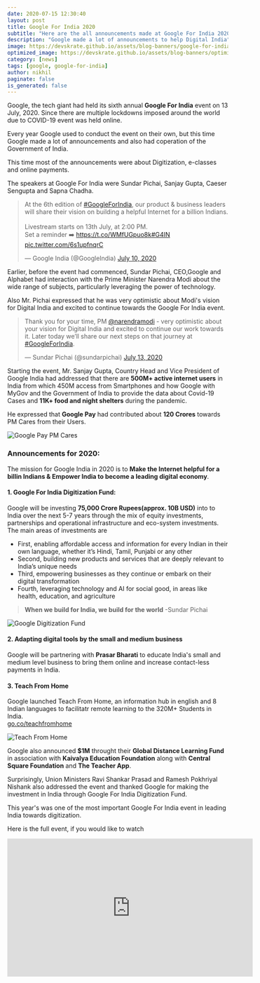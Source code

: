 ```yaml
---
date: 2020-07-15 12:30:40
layout: post
title: Google For India 2020
subtitle: "Here are the all announcements made at Google For India 2020"
description: "Google made a lot of announcements to help Digital India"
image: https://devskrate.github.io/assets/blog-banners/google-for-india.jpg
optimized_image: https://devskrate.github.io/assets/blog-banners/optimized/google-for-india.webp
category: [news]
tags: [google, google-for-india]
author: nikhil
paginate: false
is_generated: false
---
```


Google, the tech giant had held its sixth annual **Google For India** event on 13 July, 2020. Since there are multiple lockdowns imposed around the world due to COVID-19 event was held online.

Every year Google used to conduct the event on their own, but this time Google made a lot of announcements and also had coperation of the Government of India.

This time most of the announcements were about Digitization, e-classes and online payments.

The speakers at Google For India were Sundar Pichai, Sanjay Gupta, Caeser Sengupta and Sapna Chadha.

<blockquote class="twitter-tweet"><p lang="en" dir="ltr">At the 6th edition of <a href="https://twitter.com/hashtag/GoogleForIndia?src=hash&amp;ref_src=twsrc%5Etfw">#GoogleForIndia</a>, our product &amp; business leaders will share their vision on building a helpful Internet for a billion Indians.<br><br>Livestream starts on 13th July, at 2:00 PM.<br>Set a reminder ➡️ <a href="https://t.co/WMfUGpuo8k">https://t.co/WMfUGpuo8k</a><a href="https://twitter.com/hashtag/G4IN?src=hash&amp;ref_src=twsrc%5Etfw">#G4IN</a> <a href="https://t.co/6s1upfnqrC">pic.twitter.com/6s1upfnqrC</a></p>&mdash; Google India (@GoogleIndia) <a href="https://twitter.com/GoogleIndia/status/1281600472940343297?ref_src=twsrc%5Etfw">July 10, 2020</a></blockquote> <script async src="https://platform.twitter.com/widgets.js" charset="utf-8"></script>

Earlier, before the event had commenced, Sundar Pichai, CEO,Google and Alphabet had interaction with the Prime Minister Narendra Modi about the wide range of subjects, particularly leveraging the power of technology.

Also Mr. Pichai expressed that he was very optimistic about Modi's vision for Digital India and excited to continue towards the Google For India event.

<blockquote class="twitter-tweet"><p lang="en" dir="ltr">Thank you for your time, PM <a href="https://twitter.com/narendramodi?ref_src=twsrc%5Etfw">@narendramodi</a> - very optimistic about your vision for Digital India and excited to continue our work towards it. Later today we’ll share our next steps on that journey at <a href="https://twitter.com/hashtag/GoogleForIndia?src=hash&amp;ref_src=twsrc%5Etfw">#GoogleForIndia</a>.</p>&mdash; Sundar Pichai (@sundarpichai) <a href="https://twitter.com/sundarpichai/status/1282589092232826881?ref_src=twsrc%5Etfw">July 13, 2020</a></blockquote> <script async src="https://platform.twitter.com/widgets.js" charset="utf-8"></script>

Starting the event, Mr. Sanjay Gupta, Country Head and Vice President of Google India had addressed that there are **500M+ active internet users** in India from which 450M access from Smartphones and how Google with MyGov and the Government of India to provide the data about Covid-19 Cases and **11K+ food and night shelters** during the pandemic.

He expressed that **Google Pay** had contributed about **120 Crores** towards PM Cares from their Users.

<img src="https://devskrate.github.io/assets/images/google/gpay-pmcares.webp" alt="Google Pay PM Cares" title="Google Pay PM Cares">

### Announcements for 2020:

The mission for Google India in 2020 is to **Make the Internet helpful for a billin Indians & Empower India to become a leading digital economy**.

#### 1. Google For India Digitization Fund:

Google will be investing **75,000 Crore Rupees(approx. 10B USD)** into to India over the next 5-7 years through the mix of equity investments, partnerships and operational infrastructure and eco-system investments. The main areas of investments are

- First, enabling affordable access and information for every Indian in their own language, whether it’s Hindi, Tamil, Punjabi or any other
- Second, building new products and services that are deeply relevant to India’s unique needs
- Third, empowering businesses as they continue or embark on their digital transformation
- Fourth, leveraging technology and AI for social good, in areas like health, education, and agriculture

> **When we build for India, we build for the world** -Sundar Pichai

<img src="https://devskrate.github.io/assets/images/google/google-digitization-fund.webp" alt="Google Digitization Fund" title="Google Digitization Fund">

#### 2. Adapting digital tools by the small and medium business

Google will be partnering with **Prasar Bharati** to educate India's small and medium level business to bring them online and increase contact-less payments in India.

#### 3. Teach From Home

Google launched Teach From Home, an information hub in english and 8 Indian languages to facilitatr remote learning to the 320M+ Students in India.  
[go.co/teachfromhome](go.co/teachfromhome)

<img src="https://devskrate.github.io/assets/images/google/teachfromhome.jpg" alt="Teach From Home" title="Teach From Home">

Google also announced **\$1M** throught their **Global Distance Learning Fund** in association with **Kaivalya Education Foundation** along with **Central Square Foundation** and **The Teacher App**.

Surprisingly, Union Ministers Ravi Shankar Prasad and Ramesh Pokhriyal Nishank also addressed the event and thanked Google for making the investment in India through Google For India Digitization Fund.

This year's was one of the most important Google For India event in leading India towards digitization.

Here is the full event, if you would like to watch

<iframe width="560" height="315" src="https://www.youtube.com/embed/GwJJw2fE8T4" frameborder="0" allow="accelerometer; autoplay; encrypted-media; gyroscope; picture-in-picture" allowfullscreen></iframe>
